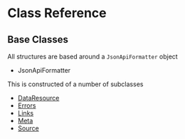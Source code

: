 # Class Reference

## Base Classes

All structures are based around a `JsonApiFormatter` object

* JsonApiFormatter

This is constructed of a number of subclasses

* [DataResource](data_resources.md)
* [Errors](errors.md)
* [Links](links.md)
* [Meta](meta.md)
* [Source](source.md)
